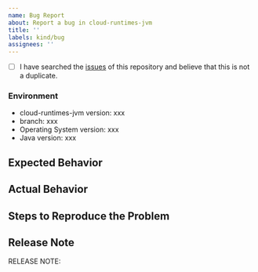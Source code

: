 ```yaml
---
name: Bug Report
about: Report a bug in cloud-runtimes-jvm
title: ''
labels: kind/bug
assignees: ''
---
```


- [ ] I have searched the [issues](https://github.com/capa-cloud/cloud-runtimes-jvm/issues) of this repository and believe that this is not a duplicate.

### Environment

* cloud-runtimes-jvm version: xxx
* branch: xxx
* Operating System version: xxx
* Java version: xxx

## Expected Behavior

<!-- Briefly describe what you expect to happen -->


## Actual Behavior

<!-- Briefly describe what is actually happening -->


## Steps to Reproduce the Problem

<!-- How can a maintainer reproduce this issue (be detailed) -->

## Release Note

<!-- How should the fix for this issue be communicated in our release notes? It can be populated later. -->
<!-- Keep it as a single line. Examples: -->

<!-- RELEASE NOTE: **ADD** New feature in Dapr. -->
<!-- RELEASE NOTE: **FIX** Bug in runtime. -->
<!-- RELEASE NOTE: **UPDATE** Runtime dependency. -->

RELEASE NOTE: